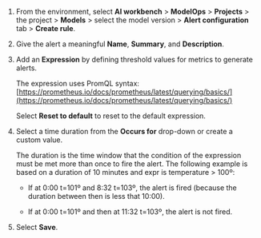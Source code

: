 1.  From the environment, select **AI workbench** > **ModelOps** > **Projects** > the project > **Models** > select the model version > **Alert configuration** tab > **Create rule**.


1.  Give the alert a meaningful **Name**, **Summary**, and **Description**.


1.  Add an **Expression** by defining threshold values for metrics to generate alerts.

    The expression uses PromQL syntax: [https://prometheus.io/docs/prometheus/latest/querying/basics/](https://prometheus.io/docs/prometheus/latest/querying/basics/)

    Select **Reset to default** to reset to the default expression.


1.  Select a time duration from the **Occurs for** drop-down or create a custom value.

    The duration is the time window that the condition of the expression must be met more than once to fire the alert. The following example is based on a duration of 10 minutes and expr is temperature > 100º:

    -   If at 0:00 t=101º and 8:32 t=103º, the alert is fired (because the duration between then is less that 10:00).


    -   If at 0:00 t=101º and then at 11:32 t=103º, the alert is not fired.


1.  Select **Save**.


